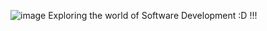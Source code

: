 ![image](https://user-images.githubusercontent.com/89139144/129896819-2f14d360-166c-4254-9688-4a1a2ba0d21a.png)
Exploring the world of Software Development :D !!!
<!--
**Sudarshan-Ramesh-Dev/Sudarshan-Ramesh-Dev** is a ✨ _special_ ✨ repository because its `README.md` (this file) appears on your GitHub profile.

Here are some ideas to get you started:

- 🔭 I’m currently working on ...
- 🌱 I’m currently learning ...
- 👯 I’m looking to collaborate on ...
- 🤔 I’m looking for help with ...
- 💬 Ask me about ...
- 📫 How to reach me: ...
- 😄 Pronouns: ...
- ⚡ Fun fact: ...
-->
